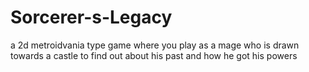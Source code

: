 # Sorcerer-s-Legacy
a 2d metroidvania type game where you play as a mage who is drawn towards a castle to find out about his past and how he got his powers
